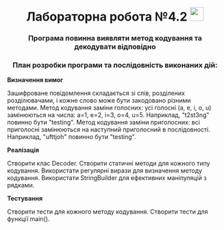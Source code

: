 <h1 align="center">Лабораторна робота №4.2</a> 
<img src="https://github.com/blackcater/blackcater/raw/main/images/Hi.gif" height="32"/></h1>
<h3 align="center">Програма повинна виявляти метод кодування та декодувати відповідно</h3>
<h3 align="center">План розробки програми та послідовність виконаних дій:</h3>

**Визначення вимог**

Зашифроване повідомлення складається зі слів, розділених розділювачами, і кожне слово може бути закодовано різними методами.
Метод кодування заміни голосних: усі голосні (a, e, i, o, u) замінюються на числа: a=1, e=2, i=3, o=4, u=5. Наприклад, "t2st3ng" повинно бути "testing".
Метод кодування заміни приголосних: всі приголосні замінюються на наступний приголосний в послідовності. Наприклад, "ufttjoh" повинно бути "testing".

**Реалізація**

Створити клас Decoder.
Створити статичні методи для кожного типу кодування.
Використати регулярні вирази для визначення методу кодування.
Використати StringBuilder для ефективних маніпуляцій з рядками.

**Тестування**

Створити тести для кожного методу кодування.
Створити тести для функції main().

